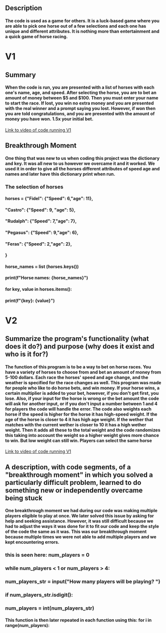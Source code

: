 ## Description
#### The code is used as a game for others. It is a luck-based game where you are able to pick one horse out of a few selections and each one has unique and different attributes. It is nothing more than entertainment and a quick game of horse racing.
# V1
## Summary
#### When the code is run, you are presented with a list of horses with each one's name, age, and speed. After selecting the horse, you are to bet an amount of money between $5 and $100. Then you must enter your name to start the race. If lost, you win no extra money and you are presented with the real winner and a prompt saying you lost. However, if won then you are told congratulations, and you are presented with the amount of money you have won. 1.5x your initial bet. 

[Link to video of code running V1](https://drive.google.com/file/d/11aUQOQlMiOtCOYKc5IGxllsVCXrzIzku/view)

## Breakthrough Moment

#### 	One thing that was new to us when coding this project was the dictionary and key. It was all new to us however we overcame it and it worked. We used it in order to give all the horses different attributes of speed age and names and later have this dictionary print when run. 
### The selection of horses
#### horses = {"Fidel": {"Speed": 6,"age": 11}, 
####          "Castro": {"Speed": 9, "age": 5},
####          "Rudalph": {"Speed": 7,"age": 7},
####          "Pegasus": {"Speed": 9,"age": 6},
####          "Feras": {"Speed": 2,"age": 2},
####          }
#### horse_names = list (horses.keys())
#### print(f"Horse names: {horse_names}")
#### for key, value in horses.items():
#### print(f"{key}: {value}")


# V2

## Summarize the program's functionality (what does it do?) and purpose (why does it exist and who is it for?)
#### The function of this program is to be a way to bet on horse races. You have a variety of horses to choose from and bet an amount of money from 5-100 dollars. Each race the horses' speed and age change, and the weather is specified for the race changes as well. This program was made for people who like to do horse bets, and win money. If your horse wins, a certain multiplier is added to your bet, however, if you don't get first, you lose. Also, if your input for the horse is wrong or the bet amount the code will ask for another input, or if you don't input a number between 1 and 4 for players the code will handle the error. The code also weights each horse if the speed is higher for the horse it has high-speed weight. If the age of the horse is closer to 4 it has high age weight. If the wether that matches with the current wether is closer to 10 it has a high wether weight. Then it adds all these to the total weight and the code randomizes this taking into account the weight so a higher weight gives more chance to win. But low weight can still win. Players can select the same horse
 [Link to video of code running V1](https://drive.google.com/file/d/11jVk0XJk8K1-XpItTizpwyCN53qPTt5b/view?usp=drive_link)
##  A description, with code segments, of a "breakthrough moment" in which you solved a particularly difficult problem, learned to do something new or independently overcame being stuck

#### One breakthrough moment we had during our code was making multiple players eligible to play at once. We later solved this issue by asking for help and seeking assistance. However, it was still difficult because we had to adjust the ways it was done for it to fit our code and keep the style of the code the same as it was. This was our breakthrough moment because multiple times we were not able to add multiple players and we kept encountering errors. 

### this is seen here:  num_players = 0
  ### while num_players < 1 or num_players > 4:
  ### num_players_str = input("How many players will be playing? ")
  ### if num_players_str.isdigit():
  ### num_players = int(num_players_str)
  
  #### This function is then later repeated in each function using this: for i in range(num_players):





